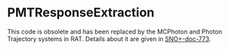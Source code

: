 PMTResponseExtraction
=====================

This code is obsolete and has been replaced by the MCPhoton and Photon Trajectory systems in RAT. 
Details about it are given in [SNO+-doc-773](https://www.snolab.ca/snoplus/private/DocDB/cgi/ShowDocument?docid=773).
